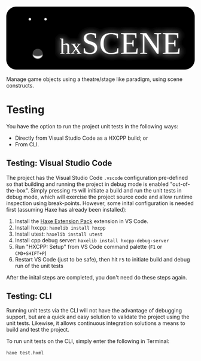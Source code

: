 ![hxSCENE](TITLE.svg)

Manage game objects using a theatre/stage like paradigm, using scene constructs.

# Testing

You have the option to run the project unit tests in the following ways:

- Directly from Visual Studio Code as a HXCPP build; or
- From CLI.

## Testing: Visual Studio Code

The project has the Visual Studio Code `.vscode` configuration pre-defined so that building and running the project in debug mode is enabled "out-of-the-box". Simply pressing `F5` will initiate a build and run the unit tests in debug mode, which will exercise the project source code and allow runtime inspection using break-points. However, some inital configuration is needed first (assuming Haxe has already been installed):

1. Install the [Haxe Extension Pack](https://marketplace.visualstudio.com/items?itemName=vshaxe.haxe-extension-pack) extension in VS Code.
2. Install hxcpp: `haxelib install hxcpp`
3. Install utest: `haxelib install utest`
4. Install cpp debug server: `haxelib install hxcpp-debug-server`
5. Run "HXCPP: Setup" from VS Code command palette (`F1` or `CMD+SHIFT+P`)
6. Restart VS Code (just to be safe), then hit `F5` to initiate build and debug run of the unit tests

After the inital steps are completed, you don't need do these steps again.

## Testing: CLI

Running unit tests via the CLI will not have the advantage of debugging support, but are a quick and easy solution to validate the project using the unit tests. Likewise, it allows continuous integration solutions a means to build and test the project.

To run unit tests on the CLI, simply enter the following in Terminal:
```sh
haxe test.hxml
```
